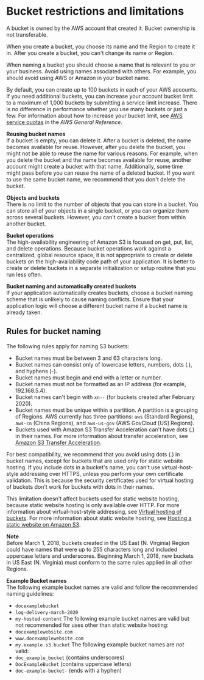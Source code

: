 # Bucket restrictions and limitations<a name="BucketRestrictions"></a>

A bucket is owned by the AWS account that created it\. Bucket ownership is not transferable\.

When you create a bucket, you choose its name and the Region to create it in\. After you create a bucket, you can't change its name or Region\.

When naming a bucket you should choose a name that is relevant to you or your business\. Avoid using names associated with others\. For example, you should avoid using AWS or Amazon in your bucket name\.

By default, you can create up to 100 buckets in each of your AWS accounts\. If you need additional buckets, you can increase your account bucket limit to a maximum of 1,000 buckets by submitting a service limit increase\. There is no difference in performance whether you use many buckets or just a few\. For information about how to increase your bucket limit, see [AWS service quotas](https://docs.aws.amazon.com/general/latest/gr/aws_service_limits.html) in the *AWS General Reference*\. 

**Reusing bucket names**  
If a bucket is empty, you can delete it\. After a bucket is deleted, the name becomes available for reuse\. However, after you delete the bucket, you might not be able to reuse the name for various reasons\. For example, when you delete the bucket and the name becomes available for reuse, another account might create a bucket with that name\. Additionally, some time might pass before you can reuse the name of a deleted bucket\. If you want to use the same bucket name, we recommend that you don't delete the bucket\. 

**Objects and buckets**  
There is no limit to the number of objects that you can store in a bucket\. You can store all of your objects in a single bucket, or you can organize them across several buckets\. However, you can't create a bucket from within another bucket\.

**Bucket operations**  
The high\-availability engineering of Amazon S3 is focused on get, put, list, and delete operations\. Because bucket operations work against a centralized, global resource space, it is not appropriate to create or delete buckets on the high\-availability code path of your application\. It is better to create or delete buckets in a separate initialization or setup routine that you run less often\. 

**Bucket naming and automatically created buckets**  
If your application automatically creates buckets, choose a bucket naming scheme that is unlikely to cause naming conflicts\. Ensure that your application logic will choose a different bucket name if a bucket name is already taken\.

## Rules for bucket naming<a name="bucketnamingrules"></a>

The following rules apply for naming S3 buckets:
+ Bucket names must be between 3 and 63 characters long\.
+ Bucket names can consist only of lowercase letters, numbers, dots \(\.\), and hyphens \(\-\)\.
+ Bucket names must begin and end with a letter or number\.
+ Bucket names must not be formatted as an IP address \(for example, 192\.168\.5\.4\)\.
+ Bucket names can't begin with `xn--` \(for buckets created after February 2020\)\.
+ Bucket names must be unique within a partition\. A partition is a grouping of Regions\. AWS currently has three partitions: `aws` \(Standard Regions\), `aws-cn` \(China Regions\), and `aws-us-gov` \(AWS GovCloud \[US\] Regions\)\.
+ Buckets used with Amazon S3 Transfer Acceleration can't have dots \(\.\) in their names\. For more information about transfer acceleration, see [Amazon S3 Transfer Acceleration](transfer-acceleration.md)\.

For best compatibility, we recommend that you avoid using dots \(\.\) in bucket names, except for buckets that are used only for static website hosting\. If you include dots in a bucket's name, you can't use virtual\-host\-style addressing over HTTPS, unless you perform your own certificate validation\. This is because the security certificates used for virtual hosting of buckets don't work for buckets with dots in their names\. 

This limitation doesn't affect buckets used for static website hosting, because static website hosting is only available over HTTP\. For more information about virtual\-host\-style addressing, see [Virtual hosting of buckets](VirtualHosting.md)\. For more information about static website hosting, see [Hosting a static website on Amazon S3](WebsiteHosting.md)\.

**Note**  
Before March 1, 2018, buckets created in the US East \(N\. Virginia\) Region could have names that were up to 255 characters long and included uppercase letters and underscores\. Beginning March 1, 2018, new buckets in US East \(N\. Virginia\) must conform to the same rules applied in all other Regions\.

**Example Bucket names**  
The following example bucket names are valid and follow the recommended naming guidelines:  
+ `docexamplebucket`
+ `log-delivery-march-2020`
+ `my-hosted-content`
The following example bucket names are valid but not recommended for uses other than static website hosting:  
+ `docexamplewebsite.com`
+ `www.docexamplewebsite.com`
+ `my.example.s3.bucket`
The following example bucket names are *not* valid:  
+ `doc_example_bucket` \(contains underscores\)
+ `DocExampleBucket` \(contains uppercase letters\)
+ `doc-example-bucket-` \(ends with a hyphen\)